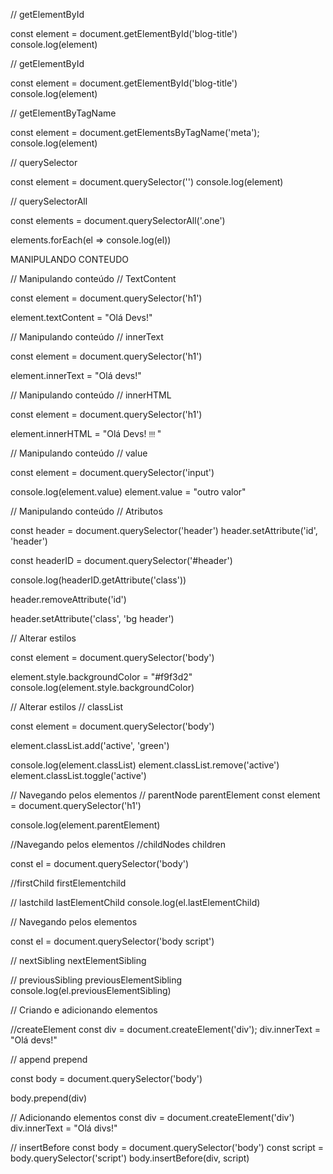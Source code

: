 // getElementById

const element = document.getElementById('blog-title')
console.log(element)


// getElementById

const element = document.getElementById('blog-title')
console.log(element)


// getElementByTagName

const element = document.getElementsByTagName('meta');
console.log(element)


// querySelector

const element = document.querySelector('')
console.log(element)


// querySelectorAll

const elements = document.querySelectorAll('.one')



elements.forEach(el => console.log(el))


MANIPULANDO CONTEUDO

// Manipulando conteúdo
// TextContent

const element = document.querySelector('h1')

element.textContent = "Olá Devs!"

// Manipulando conteúdo
// innerText 

const element = document.querySelector('h1')

element.innerText = "Olá devs!"



// Manipulando conteúdo
// innerHTML

const element = document.querySelector('h1')

element.innerHTML = "Olá Devs! <small> !!! </small>"


// Manipulando conteúdo
// value

const element = document.querySelector('input')

console.log(element.value)
element.value = "outro valor"


// Manipulando conteúdo
// Atributos

const header = document.querySelector('header')
header.setAttribute('id', 'header')

const headerID = document.querySelector('#header')

console.log(headerID.getAttribute('class'))

header.removeAttribute('id')

header.setAttribute('class', 'bg header')


// Alterar estilos

const element = document.querySelector('body')

element.style.backgroundColor = "#f9f3d2"
console.log(element.style.backgroundColor)

// Alterar estilos
// classList

const element = document.querySelector('body')

element.classList.add('active', 'green')

console.log(element.classList)
element.classList.remove('active')
element.classList.toggle('active')

// Navegando pelos elementos
// parentNode parentElement
const element = document.querySelector('h1')

console.log(element.parentElement)


//Navegando pelos elementos
//childNodes children

const el = document.querySelector('body')

//firstChild firstElementchild



// lastchild lastElementChild
console.log(el.lastElementChild)


// Navegando pelos elementos

const el = document.querySelector('body script')

// nextSibling nextElementSibling



// previousSibling previousElementSibling
console.log(el.previousElementSibling)


//  Criando e adicionando elementos

//createElement
const div = document.createElement('div');
div.innerText = "Olá devs!"


// append prepend

const body = document.querySelector('body')

body.prepend(div)

// Adicionando elementos
const div = document.createElement('div')
div.innerText = "Olá divs!"

// insertBefore
const body = document.querySelector('body')
const script = body.querySelector('script')
body.insertBefore(div, script)